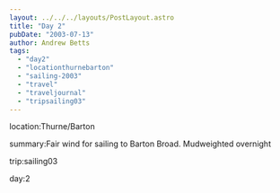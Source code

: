 ```yaml
---
layout: ../../../layouts/PostLayout.astro
title: "Day 2"
pubDate: "2003-07-13"
author: Andrew Betts
tags: 
  - "day2"
  - "locationthurnebarton"
  - "sailing-2003"
  - "travel"
  - "traveljournal"
  - "tripsailing03"
---
```


location:Thurne/Barton

summary:Fair wind for sailing to Barton Broad. Mudweighted overnight

trip:sailing03

day:2
